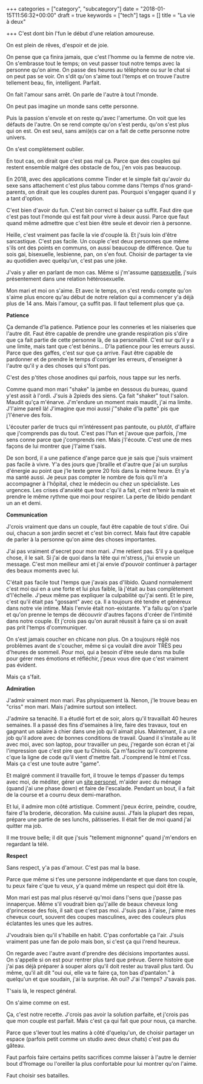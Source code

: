 +++
categories = ["category", "subcategory"]
date = "2018-01-15T11:56:32+00:00"
draft = true
keywords = ["tech"]
tags = []
title = "La vie à deux"

+++
C'est dont bin l'fun le début d'une relation amoureuse.

On est plein de rêves, d'espoir et de joie. 

On pense que ça finira jamais, que c'est l'homme ou la femme de notre vie. On s'embrasse tout le temps; on veut passer tout notre temps avec la personne qu'on aime. On passe des heures au téléphone ou sur le chat si on peut pas se voir. On s'dit qu'on s'aime tout l'temps et on trouve l'autre tellement beau, fin, intelligent. Parfait.

On fait l'amour sans arrêt. On parle de l'autre à tout l'monde. 

On peut pas imagine un monde sans cette personne.

Puis la passion s'envole et on reste qu'avec l'amertume. On voit que les défauts de l'autre. On se rend compte qu'on s'est perdu, qu'on s'est plus qui on est. On est seul, sans ami(e)s car on a fait de cette personne notre univers. 

On s'est complètement oublier.

En tout cas, on dirait que c'est pas mal ça. Parce que des couples qui restent ensemble malgré des obstacle de fou, j'en vois pas beaucoup.

En 2018, avec des applications comme Tinder et le simple fait qu'avoir du sexe sans attachement c'est plus tabou comme dans l'temps d'nos grand-parents, on dirait que les couples durent pas. Pourquoi s'engager quand il y a tant d'option.

C'est bien d'avoir du fun. C'est bin correct si baiser ça suffit. Faut dire que c'est pas tout l'monde qui est fait pour vivre à deux aussi. Parce que faut quand même admettre que c'est bien être seule et devoir rien à personne. 

Heille, c'est vraiment pas facile la vie d'couple là. Et j'suis loin d'être sarcastique. C'est pas facile. Un couple c'est deux personnes que même s'ils ont des points en communs, on aussi beaucoup de différence. Que tu sois gai, bisexuelle, lesbienne, pan, on s'en fout. Choisir de partager ta vie au quotidien avec quelqu'un, c'est pas une joke. 

J'vais y aller en parlant de mon cas. Même si j'm'assume [pansexuelle](https://fr.wikipedia.org/wiki/Pansexualit%C3%A9 "pansexualité"), j'suis présentement dans une relation hétérosexuelle. 

Mon mari et moi on s'aime. Et avec le temps, on s'est rendu compte qu'on s'aime plus encore qu'au début de notre relation qui a commencer y'a déjà plus de 14 ans. Mais l'amour, ça suffit pas. Il faut tellement plus que ça. 

**Patience**

Ça demande d'la patience. Patience pour les conneries et les niaiseries que l'autre dit. Faut être capable de prendre une grande respiration pis s'dire que ça fait partie de cette personne là, de sa personalité. C'est sur qu'il y a une limite, mais tant que c'est bénins... D'la patience pour les erreurs aussi. Parce que des gaffes, c'est sur que ça arrive. Faut être capable de pardonner et de prendre le temps d'corriger les erreurs, d'enseigner à l'autre qu'il y a des choses qui s'font pas.

C'est des p'tites chose anodines qui parfois, nous tappe sur les nerfs. 

Comme quand mon mari "shake" la jambe en dessous du bureau, quand y'est assit à l'ordi. J'suis à 2pieds des siens. Ça fait "shaker" tout l'salon. Maudit qu'ça m'énarve. J'm'endure un moment mais maudit, j'ai ma limite. J'l'aime pareil là! J'imagine que moi aussi j'"shake d'la patte" pis que j'l'énerve des fois. 

L'écouter parler de trucs qui m'intéressent pas pantoute, ou plutôt, d'affaire que j'comprends pas du tout. C'est pas l'fun et j'avoue que parfois, j'me sens conne parce que j'comprends rien. Mais j'l'écoute. C'est une de mes façons de lui montrer que j'l'aime t'sais. 

De son bord, il a une patience d'ange parce que je sais que j'suis vraiment pas facile à vivre. Y'a des jours que j'braille et d'autre que j'ai un surplus d'énergie au point que j'le texte genre 20 fois dans la même heure. Et y'a ma santé aussi. Je peux pas compter le nombre de fois qu'il m'a accompagner à l'hôpital, chez le médecin ou chez un spécialiste. Les urgences. Les crises d'anxiété que tout c'qu'il a fait, c'est m'tenir la main et prendre le même rythme que moi pour respirer. La perte de libido pendant un an et demi. 

**Communication**

J'crois vraiment que dans un couple, faut être capable de tout s'dire. Oui oui, chacun a son jardin secret et c'est bin correct. Mais faut être capable de parler à la personne qu'on aime des choses importantes. 

J'ai pas vraiment d'secret pour mon mari. J'me retient pas. S'il y a quelque chose, il le sait. Si j'ai de quoi dans la tête qui m'stress, j'lui envoie un message. C'est mon meilleur ami et j'ai envie d'pouvoir continuer à partager des beaux moments avec lui. 

C'était pas facile tout l'temps que j'avais pas d'libido. Quand normalement c'est moi qui en a une forte et lui plus faible, là j'était au bas complètement d'l'échelle. J'peux même pas expliquer la culpabilité qu'j'ai senti. Et le pire, c'est qu'il était pas "gossant" avec ça. Il a toujours été tendre et généreux dans notre vie intime. Mais l'envie était non-existante. Y'a fallu qu'on s'parle et qu'on prenne le temps de découvrir d'autres façons d'créer de l'intimité dans notre couple. Et j'crois pas qu'on aurait réussit à faire ça si on avait pas prit l'temps d'communiquer. 

On s'est jamais coucher en chicane non plus. On a toujours réglé nos problèmes avant de s'coucher, même si ça voulait dire avoir TRÈS peu d'heures de sommeil. Pour moi, qui a besoin d'être seule dans ma bulle pour gérer mes émotions et réfléchir, j'peux vous dire que c'est vraiment pas évident. 

Mais ça s'fait.

**Admiration**

J'admir vraiment mon mari. Pas physiquement là. Nenon, j'le trouve beau en "criss" mon mari. Mais j'admire surtout son intellect. 

J'admire sa tenacité. Il a étudié fort et de soir, alors qu'il travaillait 40 heures semaines. Il a passé des fins d'semaines à lire, faire des travaux, tout en gagnant un salaire à chier dans une job qu'il aimait plus. Maintenant, il a une job qu'il adore avec de bonnes conditions de travail. Quand il s'installe au lit avec moi, avec son laptop, pour travailler un peu, j'regarde son écran et j'ai l'impression que c'est pire que tu Chinois. Ça m'fascine qu'il comprenne c'que la ligne de code qu'il vient d'mettre fait. J'comprend le html et l'css. Mais ça c'est une toute autre "game". 

Et malgré comment il travaille fort, il trouve le temps d'passer du temps avec moi, de méditer, gérer un [site personel](https://www.todayi.life/ "Today, I..."), m'aider avec du ménage (quand j'ai une phase down) et faire de l'escalade. Pendant un bout, il a fait de la course et a courru deux demi-marathon. 

Et lui, il admire mon côté artistique. Comment j'peux écrire, peindre, coudre, faire d'la broderie, décoration. Ma cuisine aussi. J'fais la plupart des repas, prépare une partie de ses lunchs, pâtisseries. Il était fier de moi quand j'ai quitter ma job.

Il me trouve belle; il dit que j'suis "tellement mignonne" quand j'm'endors en regardant la télé.  

**Respect**

Sans respect, y'a pas d'amour. C'est pas mal la base. 

Parce que même si t'es une personne indépendante et que dans ton couple, tu peux faire c'que tu veux, y'a quand même un respect qui doit être là.

Mon mari est pas mal plus réservé qu'moi dans l'sens que j'passe pas innaperçue. Même s'il voudrait bien qu'j'aille de beaux cheveux long d'princesse des fois, il sait que c'est pas moi. J'suis pas à l'aise, j'aime mes cheveux court, souvent des coupes masculines, avec des couleurs plus éclatantes les unes que les autres. 

J'voudrais bien qu'il s'habille en habit. C'pas confortable ça l'air. J'suis vraiment pas une fan de polo mais bon, si c'est ça qui l'rend heureux. 

On regarde avec l'autre avant d'prendre des décisions importantes aussi. On s'appelle si on est pour rentrer plus tard que prévue. Genre histoire que j'ai pas déjà préparer à souper alors qu'il doit rester au travail plus tard. Ou même, qu'il ait dit "oui oui, elle va te faire ça, ton bas d'pantalon." à quelqu'un et que soudain, j'ai la surprise. Ah oui? J'ai l'temps? J'savais pas.

T'sais là, le respect général.

On s'aime comme on est. 

Ça, c'est notre recette. J'crois pas avoir la solution parfaite, et j'crois pas que mon couple est parfait. Mais c'est ça qui fait que pour nous, ça marche. 

Parce que s'lever tout les matins à côté d'quelqu'un, de choisir partager un espace (parfois petit comme un studio avec deux chats) c'est pas du gâteau. 

Faut parfois faire certains petits sacrifices comme laisser à l'autre le dernier bout d'fromage ou l'oreiller la plus confortable pour lui montrer qu'on l'aime. 

Faut choisir ses batailles. 